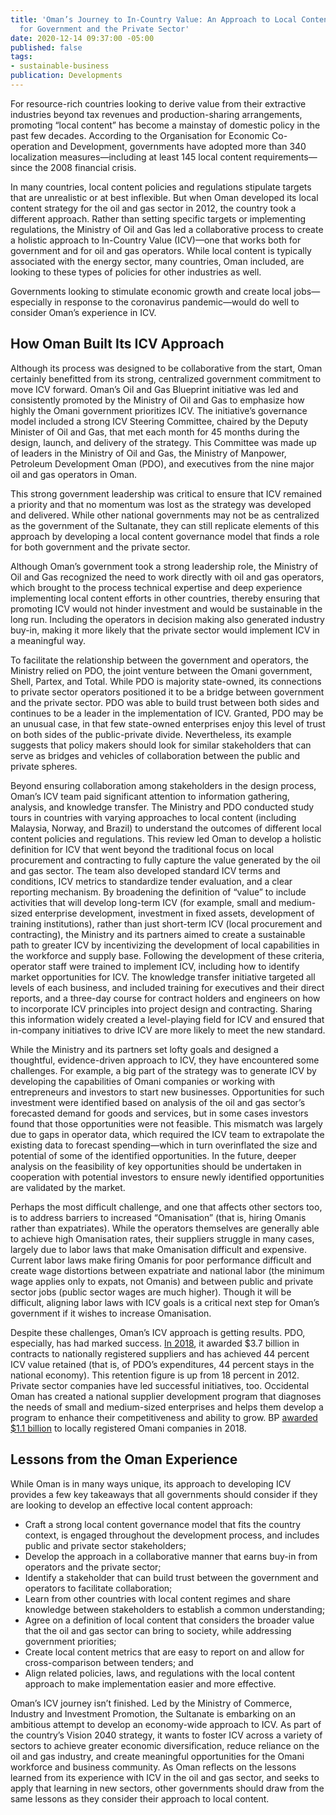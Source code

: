 ```yaml
---
title: 'Oman’s Journey to In-Country Value: An Approach to Local Content that Works
  for Government and the Private Sector'
date: 2020-12-14 09:37:00 -05:00
published: false
tags:
- sustainable-business
publication: Developments
---
```


For resource-rich countries looking to derive value from their extractive industries beyond tax revenues and production-sharing arrangements, promoting “local content” has become a mainstay of domestic policy in the past few decades. According to the Organisation for Economic Co-operation and Development, governments have adopted more than 340 localization measures—including at least 145 local content requirements—since the 2008 financial crisis. 

In many countries, local content policies and regulations stipulate targets that are unrealistic or at best inflexible. But when Oman developed its local content strategy for the oil and gas sector in 2012, the country took a different approach. Rather than setting specific targets or implementing regulations, the Ministry of Oil and Gas led a collaborative process to create a holistic approach to In-Country Value (ICV)—one that works both for government and for oil and gas operators. While local content is typically associated with the energy sector, many countries, Oman included, are looking to these types of policies for other industries as well.





Governments looking to stimulate economic growth and create local jobs—especially in response to the coronavirus pandemic—would do well to consider Oman’s experience in ICV. 

## How Oman Built Its ICV Approach

Although its process was designed to be collaborative from the start, Oman certainly benefitted from its strong, centralized government commitment to move ICV forward. Oman’s Oil and Gas Blueprint initiative was led and consistently promoted by the Ministry of Oil and Gas to emphasize how highly the Omani government prioritizes ICV. The initiative’s governance model included a strong ICV Steering Committee, chaired by the Deputy Minister of Oil and Gas, that met each month for 45 months during the design, launch, and delivery of the strategy. This Committee was made up of leaders in the Ministry of Oil and Gas, the Ministry of Manpower, Petroleum Development Oman (PDO), and executives from the nine major oil and gas operators in Oman. 

This strong government leadership was critical to ensure that ICV remained a priority and that no momentum was lost as the strategy was developed and delivered. While other national governments may not be as centralized as the government of the Sultanate, they can still replicate elements of this approach by developing a local content governance model that finds a role for both government and the private sector.  

Although Oman’s government took a strong leadership role, the Ministry of Oil and Gas recognized the need to work directly with oil and gas operators, which brought to the process technical expertise and deep experience implementing local content efforts in other countries, thereby ensuring that promoting ICV would not hinder investment and would be sustainable in the long run. Including the operators in decision making also generated industry buy-in, making it more likely that the private sector would implement ICV in a meaningful way.

To facilitate the relationship between the government and operators, the Ministry relied on PDO, the joint venture between the Omani government, Shell, Partex, and Total. While PDO is majority state-owned, its connections to private sector operators positioned it to be a bridge between government and the private sector. PDO was able to build trust between both sides and continues to be a leader in the implementation of ICV. Granted, PDO may be an unusual case, in that few state-owned enterprises enjoy this level of trust on both sides of the public-private divide. Nevertheless, its example suggests that policy makers should look for similar stakeholders that can serve as bridges and vehicles of collaboration between the public and private spheres. 

Beyond ensuring collaboration among stakeholders in the design process, Oman’s ICV team paid significant attention to information gathering, analysis, and knowledge transfer. The Ministry and PDO conducted study tours in countries with varying approaches to local content (including Malaysia, Norway, and Brazil) to understand the outcomes of different local content policies and regulations. This review led Oman to develop a holistic definition for ICV that went beyond the traditional focus on local procurement and contracting to fully capture the value generated by the oil and gas sector. The team also developed standard ICV terms and conditions, ICV metrics to standardize tender evaluation, and a clear reporting mechanism. 
By broadening the definition of “value” to include activities that will develop long-term ICV (for example, small and medium-sized enterprise development, investment in fixed assets, development of training institutions), rather than just short-term ICV (local procurement and contracting), the Ministry and its partners aimed to create a sustainable path to greater ICV by incentivizing the development of local capabilities in the workforce and supply base. 
Following the development of these criteria, operator staff were trained to implement ICV, including how to identify market opportunities for ICV. The knowledge transfer initiative targeted all levels of each business, and included training for executives and their direct reports, and a three-day course for contract holders and engineers on how to incorporate ICV principles into project design and contracting. Sharing this information widely created a level-playing field for ICV and ensured that in-company initiatives to drive ICV are more likely to meet the new standard. 

While the Ministry and its partners set lofty goals and designed a thoughtful, evidence-driven approach to ICV, they have encountered some challenges. For example, a big part of the strategy was to generate ICV by developing the capabilities of Omani companies or working with entrepreneurs and investors to start new businesses. Opportunities for such investment were identified based on analysis of the oil and gas sector’s forecasted demand for goods and services, but in some cases investors found that those opportunities were not feasible. This mismatch was largely due to gaps in operator data, which required the ICV team to extrapolate the existing data to forecast spending—which in turn overinflated the size and potential of some of the identified opportunities. In the future, deeper analysis on the feasibility of key opportunities should be undertaken in cooperation with potential investors to ensure newly identified opportunities are validated by the market. 

Perhaps the most difficult challenge, and one that affects other sectors too, is to address barriers to increased “Omanisation” (that is, hiring Omanis rather than expatriates). While the operators themselves are generally able to achieve high Omanisation rates, their suppliers struggle in many cases, largely due to labor laws that make Omanisation difficult and expensive. Current labor laws make firing Omanis for poor performance difficult and create wage distortions between expatriate and national labor (the minimum wage applies only to expats, not Omanis) and between public and private sector jobs (public sector wages are much higher). Though it will be difficult, aligning labor laws with ICV goals is a critical next step for Oman’s government if it wishes to increase Omanisation. 

Despite these challenges, Oman’s ICV approach is getting results. PDO, especially, has had marked success. [In 2018](https://www.pdo.co.om/en/news/publications/Publications%20Doc%20Library/ICV%20Eng%20Booklet%202019_NEW%20(1).pdf), it awarded $3.7 billion in contracts to nationally registered suppliers and has achieved 44 percent ICV value retained (that is, of PDO’s expenditures, 44 percent stays in the national economy). This retention figure is up from 18 percent in 2012. Private sector companies have led successful initiatives, too. Occidental Oman has created a national supplier development program that diagnoses the needs of small and medium-sized enterprises and helps them develop a program to enhance their competitiveness and ability to grow. BP [awarded $1.1 billion](https://www.omanobserver.om/bp-omans-investment-in-ghazeer-gas-field-to-top-4-billion/) to locally registered Omani companies in 2018. 

## Lessons from the Oman Experience

While Oman is in many ways unique, its approach to developing ICV provides a few key takeaways that all governments should consider if they are looking to develop an effective local content approach:
* Craft a strong local content governance model that fits the country context, is engaged throughout the development process, and includes public and private sector stakeholders;
* Develop the approach in a collaborative manner that earns buy-in from operators and the private sector;
* Identify a stakeholder that can build trust between the government and operators to facilitate collaboration;
* Learn from other countries with local content regimes and share knowledge between stakeholders to establish a common understanding;
* Agree on a definition of local content that considers the broader value that the oil and gas sector can bring to society, while addressing government priorities; 
* Create local content metrics that are easy to report on and allow for cross-comparison between tenders; and
* Align related policies, laws, and regulations with the local content approach to make implementation easier and more effective.
 
Oman’s ICV journey isn’t finished. Led by the Ministry of Commerce, Industry and Investment Promotion, the Sultanate is embarking on an ambitious attempt to develop an economy-wide approach to ICV. As part of the country’s Vision 2040 strategy, it wants to foster ICV across a variety of sectors to achieve greater economic diversification, reduce reliance on the oil and gas industry, and create meaningful opportunities for the Omani workforce and business community. As Oman reflects on the lessons learned from its experience with ICV in the oil and gas sector, and seeks to apply that learning in new sectors, other governments should draw from the same lessons as they consider their approach to local content.